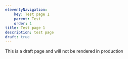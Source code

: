```yaml
---
eleventyNavigation:
    key: Test page 1
    parent: Test
    order: 1
title: Test page 1
description: test page
draft: true
---
```


This is a draft page and will not be rendered in production

